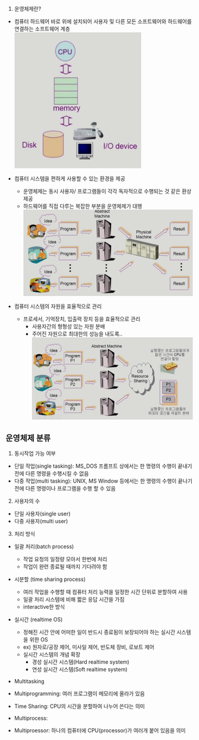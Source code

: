 1. 운영체제란? 
- 컴퓨터 하드웨어 바로 위에 설치되어 사용자 및 다른 모든 소프트웨어와 하드웨어를 연결하는 소프트웨어 계층
![img.png](images/img.png)

- 컴퓨터 시스템을 편하게 사용할 수 있는 환경을 제공
  - 운영체제는 동시 사용자/ 프로그램들이 각각 독자적으로 수행되는 것 같은 환상 제공
  - 하드웨어를 직접 다루는 복잡한 부분을 운영체제가 대행
![img_1.png](images/img_1.png) 
  
- 컴퓨터 시스템의 자원을 효율적으로 관리
  - 프로세서, 기억장치, 입출력 장치 등을 효율적으로 관리 
    - 사용자간의 형형성 있는 자원 분배
    - 주어진 자원으로 최대한의 성능을 내도록..
![img_2.png](images/img_2.png)

## 운영체제 분류
1. 동시작업 가능 여부
- 단일 작업(single tasking): MS_DOS 프롬프트 상에서는 한 명령의 수행이 끝내기 전에 다른 명령을 수행시킬 수 없음
- 다중 작업(multi tasking): UNIX, MS Window 등에서는 한 명령의 수행이 끝나기 전에 다른 명령이나 프로그램을 수행 할 수 있음

2. 사용자의 수
- 단일 사용자(single user)
- 다중 사용자(multi user)

3. 처리 방식
- 일괄 처리(batch process)
    - 작업 요청의 일정량 모아서 한번에 처리
    - 작업이 완련 종료될 때까지 기다려야 함
- 시분할 (time sharing process)
    - 여러 작업을 수행할 때 컴퓨터 처리 능력을 일정한 시간 단위로 분할하여 사용
    - 일괄 처리 시스템에 비해 짧은 응답 시간을 가짐
    - interactive한 방식
- 실시간 (realtime OS)
    - 정해진 시간 안에 어떠한 일이 반드시 종료됨이 보장되어야 하는 실시간 시스템을 위한 OS
    - ex) 원자로/공장 제어, 미사일 제어, 반도체 장비, 로보트 제어
    - 실시간 시스템의 개념 확장
      - 경성 실시간 시스템(Hard realtime system)
      - 연성 실시간 시스템(Soft realtime system)

- Multitasking
- Multiprogramming: 여러 프로그램이 메모리에 올라가 있음
- Time Sharing: CPU의 시간을 분할하여 나누어 쓴다는 의미
- Multiprocess: 
- Multiproessor: 하나의 컴퓨터에 CPU(processor)가 여러개 붙어 있음을 의미

